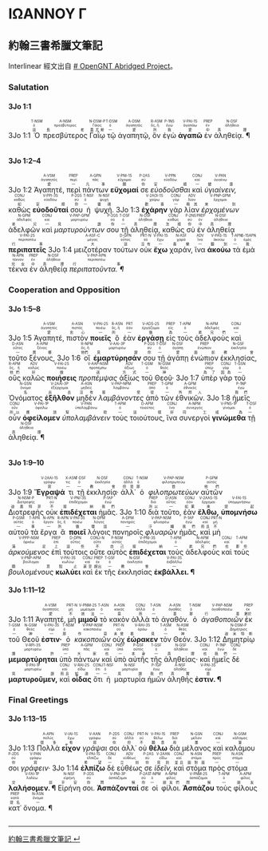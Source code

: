 # ΙΩΑΝΝΟΥ Γ

## 約翰三書希臘文筆記
Interlinear 經文出自 [# OpenGNT Abridged Project](https://github.com/Andley/OGNTa)。


### Salutation

#### 3Jo 1:1
<rt>3Jo 1:1</rt> <RUBY><ruby><ruby>Ὁ<rt>這</rt></ruby><rt>ὁ</rt></ruby><rt>T-NSM</rt></RUBY> <RUBY><ruby><ruby>πρεσβύτερος<rt>長老</rt></ruby><rt>πρεσβύτερος</rt></ruby><rt>A-NSM</rt></RUBY> <RUBY><ruby><ruby>Γαΐῳ<rt>蓋尤斯</rt></ruby><rt>Γάϊος</rt></ruby><rt>N-DSM-P</rt></RUBY> <RUBY><ruby><ruby>τῷ<rt>—</rt></ruby><rt>ὁ</rt></ruby><rt>T-DSM</rt></RUBY> <RUBY><ruby><ruby>ἀγαπητῷ,<rt>愛</rt></ruby><rt>ἀγαπητός</rt></ruby><rt>A-DSM</rt></RUBY> <RUBY><ruby><ruby>ὃν<rt>所</rt></ruby><rt>ὅς, ἥ</rt></ruby><rt>R-ASM</rt></RUBY> <RUBY><ruby><ruby>ἐγὼ<rt>我</rt></ruby><rt>ἐγώ</rt></ruby><rt>P-1NS</rt></RUBY> <RUBY><ruby><ruby><strong>ἀγαπῶ</strong><rt>愛</rt></ruby><rt>ἀγαπάω</rt></ruby><rt>V-PAI-1S</rt></RUBY> <RUBY><ruby><ruby>ἐν<rt>中</rt></ruby><rt>ἐν</rt></ruby><rt>PREP</rt></RUBY> <RUBY><ruby><ruby>ἀληθείᾳ. ¶<rt>真理</rt></ruby><rt>ἀλήθεια</rt></ruby><rt>N-DSF</rt></RUBY><pre></pre> 

#### 3Jo 1:2–4
<rt>3Jo 1:2</rt> <RUBY><ruby><ruby>Ἀγαπητέ,<rt>愛</rt></ruby><rt>ἀγαπητός</rt></ruby><rt>A-VSM</rt></RUBY> <RUBY><ruby><ruby>περὶ<rt>—</rt></ruby><rt>περί</rt></ruby><rt>PREP</rt></RUBY> <RUBY><ruby><ruby>πάντων<rt>凡事</rt></ruby><rt>πᾶς</rt></ruby><rt>A-GPN</rt></RUBY> <RUBY><ruby><ruby><strong>εὔχομαί</strong><rt>願</rt></ruby><rt>εὔχομαι</rt></ruby><rt>V-PNI-1S</rt></RUBY> <RUBY><ruby><ruby>σε<rt>你</rt></ruby><rt>σύ</rt></ruby><rt>P-2AS</rt></RUBY> <RUBY><ruby><ruby><em>εὐοδοῦσθαι</em><rt>安順</rt></ruby><rt>εὐοδόω</rt></ruby><rt>V-PPN</rt></RUBY> <RUBY><ruby><ruby>καὶ<rt>—</rt></ruby><rt>καί</rt></ruby><rt>CONJ</rt></RUBY> <RUBY><ruby><ruby><em>ὑγιαίνειν,</em><rt>健康</rt></ruby><rt>ὑγιαίνω</rt></ruby><rt>V-PAN</rt></RUBY> <RUBY><ruby><ruby>καθὼς<rt>如</rt></ruby><rt>καθώς</rt></ruby><rt>CONJ</rt></RUBY> <RUBY><ruby><ruby><strong>εὐοδοῦταί</strong><rt>安順</rt></ruby><rt>εὐοδόω</rt></ruby><rt>V-PPI-3S</rt></RUBY> <RUBY><ruby><ruby>σου<rt>你</rt></ruby><rt>σύ</rt></ruby><rt>P-2GS</rt></RUBY> <RUBY><ruby><ruby>ἡ<rt>—</rt></ruby><rt>ὁ</rt></ruby><rt>T-NSF</rt></RUBY> <RUBY><ruby><ruby>ψυχή.<rt>靈魂</rt></ruby><rt>ψυχή</rt></ruby><rt>N-NSF</rt></RUBY> <rt>3Jo 1:3</rt> <RUBY><ruby><ruby><strong>ἐχάρην</strong><rt>歡喜</rt></ruby><rt>χαίρω</rt></ruby><rt>V-2AOI-1S</rt></RUBY> <RUBY><ruby><ruby>γὰρ<rt>—</rt></ruby><rt>γάρ</rt></ruby><rt>CONJ</rt></RUBY> <RUBY><ruby><ruby>λίαν<rt>極其</rt></ruby><rt>λίαν</rt></ruby><rt>ADV</rt></RUBY> <RUBY><ruby><ruby><em>ἐρχομένων</em><rt>來到</rt></ruby><rt>ἔρχομαι</rt></ruby><rt>V-PNP-GPM</rt></RUBY> <RUBY><ruby><ruby>ἀδελφῶν<rt>弟兄</rt></ruby><rt>ἀδελφός</rt></ruby><rt>N-GPM</rt></RUBY> <RUBY><ruby><ruby>καὶ<rt>—</rt></ruby><rt>καί</rt></ruby><rt>CONJ</rt></RUBY> <RUBY><ruby><ruby><em>μαρτυρούντων</em><rt>見證</rt></ruby><rt>μαρτυρέω</rt></ruby><rt>V-PAP-GPM</rt></RUBY> <RUBY><ruby><ruby>σου<rt>你</rt></ruby><rt>σύ</rt></ruby><rt>P-2GS</rt></RUBY> <RUBY><ruby><ruby>τῇ<rt>—</rt></ruby><rt>ὁ</rt></ruby><rt>T-DSF</rt></RUBY> <RUBY><ruby><ruby>ἀληθείᾳ,<rt>真理</rt></ruby><rt>ἀλήθεια</rt></ruby><rt>N-DSF</rt></RUBY> <RUBY><ruby><ruby>καθὼς<rt>怎樣</rt></ruby><rt>καθώς</rt></ruby><rt>CONJ</rt></RUBY> <RUBY><ruby><ruby>σὺ<rt>你</rt></ruby><rt>σύ</rt></ruby><rt>P-2NS</rt></RUBY> <RUBY><ruby><ruby>ἐν<rt>中</rt></ruby><rt>ἐν</rt></ruby><rt>PREP</rt></RUBY> <RUBY><ruby><ruby>ἀληθείᾳ<rt>真理</rt></ruby><rt>ἀλήθεια</rt></ruby><rt>N-DSF</rt></RUBY> <RUBY><ruby><ruby><strong>περιπατεῖς</strong><rt>行事</rt></ruby><rt>περιπατέω</rt></ruby><rt>V-PAI-2S</rt></RUBY> <rt>3Jo 1:4</rt> <RUBY><ruby><ruby>μειζοτέραν<rt>大</rt></ruby><rt>μέγας</rt></ruby><rt>A-ASF-C</rt></RUBY> <RUBY><ruby><ruby>τούτων<rt>這</rt></ruby><rt>οὗτος</rt></ruby><rt>D-GPN</rt></RUBY> <RUBY><ruby><ruby>οὐκ<rt>沒有</rt></ruby><rt>οὐ</rt></ruby><rt>PRT-N</rt></RUBY> <RUBY><ruby><ruby><strong>ἔχω</strong><rt>—</rt></ruby><rt>ἔχω</rt></ruby><rt>V-PAI-1S</rt></RUBY> <RUBY><ruby><ruby>χαράν,<rt>喜樂</rt></ruby><rt>χαρά</rt></ruby><rt>N-ASF</rt></RUBY> <RUBY><ruby><ruby>ἵνα<rt>—</rt></ruby><rt>ἵνα</rt></ruby><rt>ADV</rt></RUBY> <RUBY><ruby><ruby><strong>ἀκούω</strong><rt>聽到</rt></ruby><rt>ἀκούω</rt></ruby><rt>V-PAS-1S</rt></RUBY> <RUBY><ruby><ruby>τὰ<rt>—</rt></ruby><rt>ὁ</rt></ruby><rt>T-APN</rt></RUBY> <RUBY><ruby><ruby>ἐμὰ<rt>我</rt></ruby><rt>ἐμός</rt></ruby><rt>S-1SAPN</rt></RUBY> <RUBY><ruby><ruby>τέκνα<rt>兒女</rt></ruby><rt>τέκνον</rt></ruby><rt>N-APN</rt></RUBY> <RUBY><ruby><ruby>ἐν<rt>中</rt></ruby><rt>ἐν</rt></ruby><rt>PREP</rt></RUBY> <RUBY><ruby><ruby>ἀληθείᾳ<rt>真理</rt></ruby><rt>ἀλήθεια</rt></ruby><rt>N-DSF</rt></RUBY> <RUBY><ruby><ruby><em>περιπατοῦντα. ¶</em><rt>行事</rt></ruby><rt>περιπατέω</rt></ruby><rt>V-PAP-APN</rt></RUBY> 


### Cooperation and Opposition

#### 3Jo 1:5–8
<rt>3Jo 1:5</rt> <RUBY><ruby><ruby>Ἀγαπητέ,<rt>愛</rt></ruby><rt>ἀγαπητός</rt></ruby><rt>A-VSM</rt></RUBY> <RUBY><ruby><ruby>πιστὸν<rt>忠心</rt></ruby><rt>πιστός</rt></ruby><rt>A-ASN</rt></RUBY> <RUBY><ruby><ruby><strong>ποιεῖς</strong><rt>—</rt></ruby><rt>ποιέω</rt></ruby><rt>V-PAI-2S</rt></RUBY> <RUBY><ruby><ruby>ὃ<rt>所</rt></ruby><rt>ὅς, ἥ</rt></ruby><rt>R-ASN</rt></RUBY> <RUBY><ruby><ruby>ἐὰν<rt>—</rt></ruby><rt>ἐάν</rt></ruby><rt>PRT</rt></RUBY> <RUBY><ruby><ruby><strong>ἐργάσῃ</strong><rt>做</rt></ruby><rt>ἐργάζομαι</rt></ruby><rt>V-ADS-2S</rt></RUBY> <RUBY><ruby><ruby>εἰς<rt>為</rt></ruby><rt>εἰς</rt></ruby><rt>PREP</rt></RUBY> <RUBY><ruby><ruby>τοὺς<rt>—</rt></ruby><rt>ὁ</rt></ruby><rt>T-APM</rt></RUBY> <RUBY><ruby><ruby>ἀδελφοὺς<rt>弟兄們</rt></ruby><rt>ἀδελφός</rt></ruby><rt>N-APM</rt></RUBY> <RUBY><ruby><ruby>καὶ<rt>—</rt></ruby><rt>καί</rt></ruby><rt>CONJ</rt></RUBY> <RUBY><ruby><ruby>τοῦτο<rt>—</rt></ruby><rt>οὗτος</rt></ruby><rt>D-ASN</rt></RUBY> <RUBY><ruby><ruby>ξένους,<rt>異鄉</rt></ruby><rt>ξένος</rt></ruby><rt>A-APM</rt></RUBY> <rt>3Jo 1:6</rt> <RUBY><ruby><ruby>οἳ<rt>他們</rt></ruby><rt>ὅς, ἥ</rt></ruby><rt>R-NPM</rt></RUBY> <RUBY><ruby><ruby><strong>ἐμαρτύρησάν</strong><rt>見證</rt></ruby><rt>μαρτυρέω</rt></ruby><rt>V-AAI-3P</rt></RUBY> <RUBY><ruby><ruby>σου<rt>你</rt></ruby><rt>σύ</rt></ruby><rt>P-2GS</rt></RUBY> <RUBY><ruby><ruby>τῇ<rt>—</rt></ruby><rt>ὁ</rt></ruby><rt>T-DSF</rt></RUBY> <RUBY><ruby><ruby>ἀγάπῃ<rt>愛</rt></ruby><rt>ἀγάπη</rt></ruby><rt>N-DSF</rt></RUBY> <RUBY><ruby><ruby>ἐνώπιον<rt>面前</rt></ruby><rt>ἐνώπιον</rt></ruby><rt>PREP</rt></RUBY> <RUBY><ruby><ruby>ἐκκλησίας,<rt>教會</rt></ruby><rt>ἐκκλησία</rt></ruby><rt>N-GSF</rt></RUBY> <RUBY><ruby><ruby>οὓς<rt>他們</rt></ruby><rt>ὅς, ἥ</rt></ruby><rt>R-APM</rt></RUBY> <RUBY><ruby><ruby>καλῶς<rt>好</rt></ruby><rt>καλῶς</rt></ruby><rt>ADV</rt></RUBY> <RUBY><ruby><ruby><strong>ποιήσεις</strong><rt>做</rt></ruby><rt>ποιέω</rt></ruby><rt>V-FAI-2S</rt></RUBY> <RUBY><ruby><ruby><em>προπέμψας</em><rt>送</rt></ruby><rt>προπέμπω</rt></ruby><rt>V-AAP-NSM</rt></RUBY> <RUBY><ruby><ruby>ἀξίως<rt>方式</rt></ruby><rt>ἀξίως</rt></ruby><rt>ADV</rt></RUBY> <RUBY><ruby><ruby>τοῦ<rt>—</rt></ruby><rt>ὁ</rt></ruby><rt>T-GSM</rt></RUBY> <RUBY><ruby><ruby>Θεοῦ·<rt>神</rt></ruby><rt>θεός</rt></ruby><rt>N-GSM</rt></RUBY> <rt>3Jo 1:7</rt> <RUBY><ruby><ruby>ὑπὲρ<rt>為了</rt></ruby><rt>ὑπέρ</rt></ruby><rt>PREP</rt></RUBY> <RUBY><ruby><ruby>γὰρ<rt>因為</rt></ruby><rt>γάρ</rt></ruby><rt>CONJ</rt></RUBY> <RUBY><ruby><ruby>τοῦ<rt>—</rt></ruby><rt>ὁ</rt></ruby><rt>T-GSN</rt></RUBY> <RUBY><ruby><ruby>Ὀνόματος<rt>名</rt></ruby><rt>ὄνομα</rt></ruby><rt>N-GSN</rt></RUBY> <RUBY><ruby><ruby><strong>ἐξῆλθον</strong><rt>出去</rt></ruby><rt>ἐξέρχομαι</rt></ruby><rt>V-2AAI-3P</rt></RUBY> <RUBY><ruby><ruby>μηδὲν<rt>沒有</rt></ruby><rt>μηδείς</rt></ruby><rt>A-ASN</rt></RUBY> <RUBY><ruby><ruby><em>λαμβάνοντες</em><rt>接受</rt></ruby><rt>λαμβάνω</rt></ruby><rt>V-PAP-NPM</rt></RUBY> <RUBY><ruby><ruby>ἀπὸ<rt>從</rt></ruby><rt>ἀπό</rt></ruby><rt>PREP</rt></RUBY> <RUBY><ruby><ruby>τῶν<rt>—</rt></ruby><rt>ὁ</rt></ruby><rt>T-GPM</rt></RUBY> <RUBY><ruby><ruby>ἐθνικῶν.<rt>外邦人</rt></ruby><rt>ἐθνικός</rt></ruby><rt>A-GPM</rt></RUBY> <rt>3Jo 1:8</rt> <RUBY><ruby><ruby>ἡμεῖς<rt>我們</rt></ruby><rt>ἐγώ</rt></ruby><rt>P-1NP</rt></RUBY> <RUBY><ruby><ruby>οὖν<rt>所以</rt></ruby><rt>οὖν</rt></ruby><rt>CONJ</rt></RUBY> <RUBY><ruby><ruby><strong>ὀφείλομεν</strong><rt>應該</rt></ruby><rt>ὀφείλω</rt></ruby><rt>V-PAI-1P</rt></RUBY> <RUBY><ruby><ruby><em>ὑπολαμβάνειν</em><rt>幫助</rt></ruby><rt>ὑπολαμβάνω</rt></ruby><rt>V-PAN</rt></RUBY> <RUBY><ruby><ruby>τοὺς<rt>—</rt></ruby><rt>ὁ</rt></ruby><rt>T-APM</rt></RUBY> <RUBY><ruby><ruby>τοιούτους,<rt>這樣</rt></ruby><rt>τοιοῦτος</rt></ruby><rt>D-APM</rt></RUBY> <RUBY><ruby><ruby>ἵνα<rt>好</rt></ruby><rt>ἵνα</rt></ruby><rt>CONJ</rt></RUBY> <RUBY><ruby><ruby>συνεργοὶ<rt>同工</rt></ruby><rt>συνεργός</rt></ruby><rt>A-NPM</rt></RUBY> <RUBY><ruby><ruby><strong>γινώμεθα</strong><rt>成為</rt></ruby><rt>γίνομαι</rt></ruby><rt>V-PNS-1P</rt></RUBY> <RUBY><ruby><ruby>τῇ<rt>—</rt></ruby><rt>ὁ</rt></ruby><rt>T-DSF</rt></RUBY> <RUBY><ruby><ruby>ἀληθείᾳ. ¶<rt>真理</rt></ruby><rt>ἀλήθεια</rt></ruby><rt>N-DSF</rt></RUBY><pre></pre> 


#### 3Jo 1:9–10

<rt>3Jo 1:9</rt> <RUBY><ruby><ruby><strong>Ἔγραψά</strong><rt>寫</rt></ruby><rt>γράφω</rt></ruby><rt>V-2AAI-1S</rt></RUBY> <RUBY><ruby><ruby>τι<rt>—</rt></ruby><rt>τις</rt></ruby><rt>X-ASN</rt></RUBY> <RUBY><ruby><ruby>τῇ<rt>—</rt></ruby><rt>ὁ</rt></ruby><rt>T-DSF</rt></RUBY> <RUBY><ruby><ruby>ἐκκλησίᾳ·<rt>教會</rt></ruby><rt>ἐκκλησία</rt></ruby><rt>N-DSF</rt></RUBY> <RUBY><ruby><ruby>ἀλλ᾽<rt>但是</rt></ruby><rt>ἀλλά</rt></ruby><rt>CONJ</rt></RUBY> <RUBY><ruby><ruby>ὁ<rt>那</rt></ruby><rt>ὁ</rt></ruby><rt>T-NSM</rt></RUBY> <RUBY><ruby><ruby><em>φιλοπρωτεύων</em><rt>首</rt></ruby><rt>φιλοπρωτεύω</rt></ruby><rt>V-PAP-NSM</rt></RUBY> <RUBY><ruby><ruby>αὐτῶν<rt>他們</rt></ruby><rt>αὐτός</rt></ruby><rt>P-GPM</rt></RUBY> <RUBY><ruby><ruby>Διοτρεφὴς<rt>迪奧特菲</rt></ruby><rt>Διοτρεφής</rt></ruby><rt>N-NSM-P</rt></RUBY> <RUBY><ruby><ruby>οὐκ<rt>不</rt></ruby><rt>οὐ</rt></ruby><rt>PRT-N</rt></RUBY> <RUBY><ruby><ruby><strong>ἐπιδέχεται</strong><rt>接納</rt></ruby><rt>ἐπιδέχομαι</rt></ruby><rt>V-PNI-3S</rt></RUBY> <RUBY><ruby><ruby>ἡμᾶς.<rt>我們</rt></ruby><rt>ἐγώ</rt></ruby><rt>P-1AP</rt></RUBY> <rt>3Jo 1:10</rt> <RUBY><ruby><ruby>διὰ<rt>所以</rt></ruby><rt>διά</rt></ruby><rt>PREP</rt></RUBY> <RUBY><ruby><ruby>τοῦτο,<rt>—</rt></ruby><rt>οὗτος</rt></ruby><rt>D-ASN</rt></RUBY> <RUBY><ruby><ruby>ἐὰν<rt>如果</rt></ruby><rt>ἐάν</rt></ruby><rt>CONJ</rt></RUBY> <RUBY><ruby><ruby><strong>ἔλθω,</strong><rt>來</rt></ruby><rt>ἔρχομαι</rt></ruby><rt>V-2AAS-1S</rt></RUBY> <RUBY><ruby><ruby><strong>ὑπομνήσω</strong><rt>提起</rt></ruby><rt>ὑπομιμνήσκω</rt></ruby><rt>V-FAI-1S</rt></RUBY> <RUBY><ruby><ruby>αὐτοῦ<rt>—</rt></ruby><rt>αὐτός</rt></ruby><rt>P-GSM</rt></RUBY> <RUBY><ruby><ruby>τὰ<rt>事</rt></ruby><rt>ὁ</rt></ruby><rt>T-APN</rt></RUBY> <RUBY><ruby><ruby>ἔργα<rt>—</rt></ruby><rt>ἔργον</rt></ruby><rt>N-APN</rt></RUBY> <RUBY><ruby><ruby>ἃ<rt>所</rt></ruby><rt>ὅς, ἥ</rt></ruby><rt>R-APN</rt></RUBY> <RUBY><ruby><ruby><strong>ποιεῖ</strong><rt>做</rt></ruby><rt>ποιέω</rt></ruby><rt>V-PAI-3S</rt></RUBY> <RUBY><ruby><ruby>λόγοις<rt>壞話</rt></ruby><rt>λόγος</rt></ruby><rt>N-DPM</rt></RUBY> <RUBY><ruby><ruby>πονηροῖς<rt>—</rt></ruby><rt>πονηρός</rt></ruby><rt>A-DPM</rt></RUBY> <RUBY><ruby><ruby><em>φλυαρῶν</em><rt>汙衊</rt></ruby><rt>φλυαρέω</rt></ruby><rt>V-PAP-NSM</rt></RUBY> <RUBY><ruby><ruby>ἡμᾶς,<rt>我們</rt></ruby><rt>ἐγώ</rt></ruby><rt>P-1AP</rt></RUBY> <RUBY><ruby><ruby>καὶ<rt>而且</rt></ruby><rt>καί</rt></ruby><rt>CONJ</rt></RUBY> <RUBY><ruby><ruby>μὴ<rt>不</rt></ruby><rt>μή</rt></ruby><rt>PRT-N</rt></RUBY> <RUBY><ruby><ruby><em>ἀρκούμενος</em><rt>滿足</rt></ruby><rt>ἀρκέω</rt></ruby><rt>V-PPP-NSM</rt></RUBY> <RUBY><ruby><ruby>ἐπὶ<rt>上</rt></ruby><rt>ἐπί</rt></ruby><rt>PREP</rt></RUBY> <RUBY><ruby><ruby>τούτοις<rt>這些</rt></ruby><rt>οὗτος</rt></ruby><rt>D-DPN</rt></RUBY> <RUBY><ruby><ruby>οὔτε<rt>不</rt></ruby><rt>οὔτε</rt></ruby><rt>CONJ-N</rt></RUBY> <RUBY><ruby><ruby>αὐτὸς<rt>自己</rt></ruby><rt>αὐτός</rt></ruby><rt>P-NSM</rt></RUBY> <RUBY><ruby><ruby><strong>ἐπιδέχεται</strong><rt>接納</rt></ruby><rt>ἐπιδέχομαι</rt></ruby><rt>V-PNI-3S</rt></RUBY> <RUBY><ruby><ruby>τοὺς<rt>—</rt></ruby><rt>ὁ</rt></ruby><rt>T-APM</rt></RUBY> <RUBY><ruby><ruby>ἀδελφοὺς<rt>弟兄們</rt></ruby><rt>ἀδελφός</rt></ruby><rt>N-APM</rt></RUBY> <RUBY><ruby><ruby>καὶ<rt>也</rt></ruby><rt>καί</rt></ruby><rt>CONJ</rt></RUBY> <RUBY><ruby><ruby>τοὺς<rt>那些</rt></ruby><rt>ὁ</rt></ruby><rt>T-APM</rt></RUBY> <RUBY><ruby><ruby><em>βουλομένους</em><rt>願意</rt></ruby><rt>βούλομαι</rt></ruby><rt>V-PNP-APM</rt></RUBY> <RUBY><ruby><ruby><strong>κωλύει</strong><rt>阻止</rt></ruby><rt>κωλύω</rt></ruby><rt>V-PAI-3S</rt></RUBY> <RUBY><ruby><ruby>καὶ<rt>甚至</rt></ruby><rt>καί</rt></ruby><rt>CONJ</rt></RUBY> <RUBY><ruby><ruby>ἐκ<rt>趕出</rt></ruby><rt>ἐκ</rt></ruby><rt>PREP</rt></RUBY> <RUBY><ruby><ruby>τῆς<rt>—</rt></ruby><rt>ὁ</rt></ruby><rt>T-GSF</rt></RUBY> <RUBY><ruby><ruby>ἐκκλησίας<rt>教會</rt></ruby><rt>ἐκκλησία</rt></ruby><rt>N-GSF</rt></RUBY> <RUBY><ruby><ruby><strong>ἐκβάλλει. ¶</strong><rt>—</rt></ruby><rt>ἐκβάλλω</rt></ruby><rt>V-PAI-3S</rt></RUBY> 

#### 3Jo 1:11–12
<rt>3Jo 1:11</rt> <RUBY><ruby><ruby>Ἀγαπητέ,<rt>愛</rt></ruby><rt>ἀγαπητός</rt></ruby><rt>A-VSM</rt></RUBY> <RUBY><ruby><ruby>μὴ<rt>不</rt></ruby><rt>μή</rt></ruby><rt>PRT-N</rt></RUBY> <RUBY><ruby><ruby><strong>μιμοῦ</strong><rt>效法</rt></ruby><rt>μιμέομαι</rt></ruby><rt>V-PNM-2S</rt></RUBY> <RUBY><ruby><ruby>τὸ<rt>—</rt></ruby><rt>ὁ</rt></ruby><rt>T-ASN</rt></RUBY> <RUBY><ruby><ruby>κακὸν<rt>惡</rt></ruby><rt>κακός</rt></ruby><rt>A-ASN</rt></RUBY> <RUBY><ruby><ruby>ἀλλὰ<rt>而</rt></ruby><rt>ἀλλά</rt></ruby><rt>CONJ</rt></RUBY> <RUBY><ruby><ruby>τὸ<rt>—</rt></ruby><rt>ὁ</rt></ruby><rt>T-ASN</rt></RUBY> <RUBY><ruby><ruby>ἀγαθόν.<rt>善</rt></ruby><rt>ἀγαθός</rt></ruby><rt>A-ASN</rt></RUBY> <RUBY><ruby><ruby>ὁ<rt>那</rt></ruby><rt>ὁ</rt></ruby><rt>T-NSM</rt></RUBY> <RUBY><ruby><ruby><em>ἀγαθοποιῶν</em><rt>行善</rt></ruby><rt>ἀγαθοποιέω</rt></ruby><rt>V-PAP-NSM</rt></RUBY> <RUBY><ruby><ruby>ἐκ<rt>屬於</rt></ruby><rt>ἐκ</rt></ruby><rt>PREP</rt></RUBY> <RUBY><ruby><ruby>τοῦ<rt>—</rt></ruby><rt>ὁ</rt></ruby><rt>T-GSM</rt></RUBY> <RUBY><ruby><ruby>Θεοῦ<rt>神</rt></ruby><rt>θεός</rt></ruby><rt>N-GSM</rt></RUBY> <RUBY><ruby><ruby><strong>ἐστιν·</strong><rt>—</rt></ruby><rt>εἰμί</rt></ruby><rt>V-PAI-3S</rt></RUBY> <RUBY><ruby><ruby>ὁ<rt>那</rt></ruby><rt>ὁ</rt></ruby><rt>T-NSM</rt></RUBY> <RUBY><ruby><ruby><em>κακοποιῶν</em><rt>作惡</rt></ruby><rt>κακοποιέω</rt></ruby><rt>V-PAP-NSM</rt></RUBY> <RUBY><ruby><ruby>οὐχ<rt>未曾</rt></ruby><rt>οὐ</rt></ruby><rt>PRT-N</rt></RUBY> <RUBY><ruby><ruby><strong>ἑώρακεν</strong><rt>看見</rt></ruby><rt>ὁράω</rt></ruby><rt>V-RAI-3S</rt></RUBY> <RUBY><ruby><ruby>τὸν<rt>—</rt></ruby><rt>ὁ</rt></ruby><rt>T-ASM</rt></RUBY> <RUBY><ruby><ruby>Θεόν.<rt>神</rt></ruby><rt>θεός</rt></ruby><rt>N-ASM</rt></RUBY> <rt>3Jo 1:12</rt> <RUBY><ruby><ruby>Δημητρίῳ<rt>迪米特斯</rt></ruby><rt>Δημήτριος</rt></ruby><rt>N-DSM-P</rt></RUBY> <RUBY><ruby><ruby><strong>μεμαρτύρηται</strong><rt>讚許</rt></ruby><rt>μαρτυρέω</rt></ruby><rt>V-RPI-3S</rt></RUBY> <RUBY><ruby><ruby>ὑπὸ<rt>—</rt></ruby><rt>ὑπό</rt></ruby><rt>PREP</rt></RUBY> <RUBY><ruby><ruby>πάντων<rt>大家</rt></ruby><rt>πᾶς</rt></ruby><rt>A-GPM</rt></RUBY> <RUBY><ruby><ruby>καὶ<rt>也</rt></ruby><rt>καί</rt></ruby><rt>CONJ</rt></RUBY> <RUBY><ruby><ruby>ὑπὸ<rt>—</rt></ruby><rt>ὑπό</rt></ruby><rt>PREP</rt></RUBY> <RUBY><ruby><ruby>αὐτῆς<rt>本身</rt></ruby><rt>αὐτός</rt></ruby><rt>P-GSF</rt></RUBY> <RUBY><ruby><ruby>τῆς<rt>—</rt></ruby><rt>ὁ</rt></ruby><rt>T-GSF</rt></RUBY> <RUBY><ruby><ruby>ἀληθείας·<rt>真理</rt></ruby><rt>ἀλήθεια</rt></ruby><rt>N-GSF</rt></RUBY> <RUBY><ruby><ruby>καὶ<rt>也</rt></ruby><rt>καί</rt></ruby><rt>CONJ</rt></RUBY> <RUBY><ruby><ruby>ἡμεῖς<rt>我們</rt></ruby><rt>ἐγώ</rt></ruby><rt>P-1NP</rt></RUBY> <RUBY><ruby><ruby>δὲ<rt>—</rt></ruby><rt>δέ</rt></ruby><rt>CONJ</rt></RUBY> <RUBY><ruby><ruby><strong>μαρτυροῦμεν,</strong><rt>見證</rt></ruby><rt>μαρτυρέω</rt></ruby><rt>V-PAI-1P</rt></RUBY> <RUBY><ruby><ruby>καὶ<rt>而且</rt></ruby><rt>καί</rt></ruby><rt>CONJ</rt></RUBY> <RUBY><ruby><ruby><strong>οἶδας</strong><rt>知道</rt></ruby><rt>εἴδω</rt></ruby><rt>V-RAI-2S</rt></RUBY> <RUBY><ruby><ruby>ὅτι<rt>—</rt></ruby><rt>ὅτι</rt></ruby><rt>CONJ</rt></RUBY> <RUBY><ruby><ruby>ἡ<rt>—</rt></ruby><rt>ὁ</rt></ruby><rt>T-NSF</rt></RUBY> <RUBY><ruby><ruby>μαρτυρία<rt>見證</rt></ruby><rt>μαρτυρία</rt></ruby><rt>N-NSF</rt></RUBY> <RUBY><ruby><ruby>ἡμῶν<rt>我們</rt></ruby><rt>ἐγώ</rt></ruby><rt>P-1GP</rt></RUBY> <RUBY><ruby><ruby>ἀληθής<rt>真實</rt></ruby><rt>ἀληθής</rt></ruby><rt>A-NSF</rt></RUBY> <RUBY><ruby><ruby><strong>ἐστιν. ¶</strong><rt>是</rt></ruby><rt>εἰμί</rt></ruby><rt>V-PAI-3S</rt></RUBY> 

### Final Greetings

#### 3Jo 1:13–15
<rt>3Jo 1:13</rt> <RUBY><ruby><ruby>Πολλὰ<rt>很多</rt></ruby><rt>πολύς</rt></ruby><rt>A-APN</rt></RUBY> <RUBY><ruby><ruby><strong>εἶχον</strong><rt>有</rt></ruby><rt>ἔχω</rt></ruby><rt>V-IAI-1S</rt></RUBY> <RUBY><ruby><ruby><em>γράψαι</em><rt>寫</rt></ruby><rt>γράφω</rt></ruby><rt>V-AAN</rt></RUBY> <RUBY><ruby><ruby>σοι<rt>你</rt></ruby><rt>σύ</rt></ruby><rt>P-2DS</rt></RUBY> <RUBY><ruby><ruby>ἀλλ᾽<rt>但</rt></ruby><rt>ἀλλά</rt></ruby><rt>CONJ</rt></RUBY> <RUBY><ruby><ruby>οὐ<rt>不</rt></ruby><rt>οὐ</rt></ruby><rt>PRT-N</rt></RUBY> <RUBY><ruby><ruby><strong>θέλω</strong><rt>願意</rt></ruby><rt>θέλω</rt></ruby><rt>V-PAI-1S</rt></RUBY> <RUBY><ruby><ruby>διὰ<rt>用</rt></ruby><rt>διά</rt></ruby><rt>PREP</rt></RUBY> <RUBY><ruby><ruby>μέλανος<rt>墨</rt></ruby><rt>μέλαν</rt></ruby><rt>N-GSN</rt></RUBY> <RUBY><ruby><ruby>καὶ<rt>—</rt></ruby><rt>καί</rt></ruby><rt>CONJ</rt></RUBY> <RUBY><ruby><ruby>καλάμου<rt>筆</rt></ruby><rt>κάλαμος</rt></ruby><rt>N-GSM</rt></RUBY> <RUBY><ruby><ruby>σοι<rt>你</rt></ruby><rt>σύ</rt></ruby><rt>P-2DS</rt></RUBY> <RUBY><ruby><ruby><em>γράφειν·</em><rt>寫</rt></ruby><rt>γράφω</rt></ruby><rt>V-PAN</rt></RUBY> <rt>3Jo 1:14</rt> <RUBY><ruby><ruby><strong>ἐλπίζω</strong><rt>希望</rt></ruby><rt>ἐλπίζω</rt></ruby><rt>V-PAI-1S</rt></RUBY> <RUBY><ruby><ruby>δὲ<rt>—</rt></ruby><rt>δέ</rt></ruby><rt>CONJ</rt></RUBY> <RUBY><ruby><ruby>εὐθέως<rt>立刻</rt></ruby><rt>εὐθέως</rt></ruby><rt>ADV</rt></RUBY> <RUBY><ruby><ruby>σε<rt>你</rt></ruby><rt>σύ</rt></ruby><rt>P-2AS</rt></RUBY> <RUBY><ruby><ruby><em>ἰδεῖν,</em><rt>見到</rt></ruby><rt>εἴδω</rt></ruby><rt>V-2AAN</rt></RUBY> <RUBY><ruby><ruby>καὶ<rt>並且</rt></ruby><rt>καί</rt></ruby><rt>CONJ</rt></RUBY> <RUBY><ruby><ruby>στόμα<rt>面對面</rt></ruby><rt>στόμα</rt></ruby><rt>N-ASN</rt></RUBY> <RUBY><ruby><ruby>πρὸς<rt>—</rt></ruby><rt>πρός</rt></ruby><rt>PREP</rt></RUBY> <RUBY><ruby><ruby>στόμα<rt>—</rt></ruby><rt>στόμα</rt></ruby><rt>N-ASN</rt></RUBY> <RUBY><ruby><ruby><strong>λαλήσομεν. ¶</strong><rt>交談</rt></ruby><rt>λαλέω</rt></ruby><rt>V-FAI-1P</rt></RUBY> <RUBY><ruby><ruby>Εἰρήνη<rt>平安</rt></ruby><rt>εἰρήνη</rt></ruby><rt>N-NSF</rt></RUBY> <RUBY><ruby><ruby>σοι.<rt>你</rt></ruby><rt>σύ</rt></ruby><rt>P-2DS</rt></RUBY> <RUBY><ruby><ruby><strong>Ἀσπάζονταί</strong><rt>問候</rt></ruby><rt>ἀσπάζομαι</rt></ruby><rt>V-PNI-3P</rt></RUBY> <RUBY><ruby><ruby>σε<rt>你</rt></ruby><rt>σύ</rt></ruby><rt>P-2AS</rt></RUBY> <RUBY><ruby><ruby>οἱ<rt>—</rt></ruby><rt>ὁ</rt></ruby><rt>T-NPM</rt></RUBY> <RUBY><ruby><ruby>φίλοι.<rt>朋友們</rt></ruby><rt>φίλος</rt></ruby><rt>A-NPM</rt></RUBY> <RUBY><ruby><ruby><strong>Ἀσπάζου</strong><rt>問候</rt></ruby><rt>ἀσπάζομαι</rt></ruby><rt>V-PNM-2S</rt></RUBY> <RUBY><ruby><ruby>τοὺς<rt>—</rt></ruby><rt>ὁ</rt></ruby><rt>T-APM</rt></RUBY> <RUBY><ruby><ruby>φίλους<rt>朋友</rt></ruby><rt>φίλος</rt></ruby><rt>A-APM</rt></RUBY> <RUBY><ruby><ruby>κατ᾽<rt>提名</rt></ruby><rt>κατά</rt></ruby><rt>PREP</rt></RUBY> <RUBY><ruby><ruby>ὄνομα. ¶<rt>—</rt></ruby><rt>ὄνομα</rt></ruby><rt>N-ASN</rt></RUBY><pre></pre> 

---

[約翰三書希臘文筆記 ↵](3John-Notes.md)


